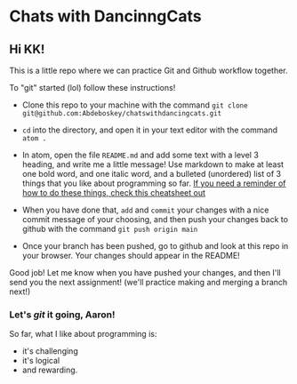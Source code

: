 # Chats with DancinngCats

## Hi KK!

This is a little repo where we can practice Git and Github workflow together.

To "git" started (lol) follow these instructions!

* Clone this repo to your machine with the command `git clone git@github.com:Abdeboskey/chatswithdancingcats.git`

* `cd` into the directory, and open it in your text editor with the command `atom .`

* In atom, open the file `README.md` and add some text with a level 3 heading, and write me a little message! Use markdown to make at least one bold word, and one italic word, and a bulleted (unordered) list of 3 things that you like about programming so far. [If you need a reminder of how to do these things, check this cheatsheet out](https://www.markdownguide.org/cheat-sheet/)

* When you have done that, `add` and `commit` your changes with a nice commit message of your choosing, and then push your changes back to github with the command `git push origin main`

* Once your branch has been pushed, go to github and look at this repo in your browser. Your changes should appear in the README!

Good job! Let me know when you have pushed your changes, and then I'll send you the next assignment!
(we'll practice making and merging a branch next!)

### Let's _git_ it going, **Aaron**!

So far, what I like about programming is:
* it's challenging
* it's logical
* and rewarding.
